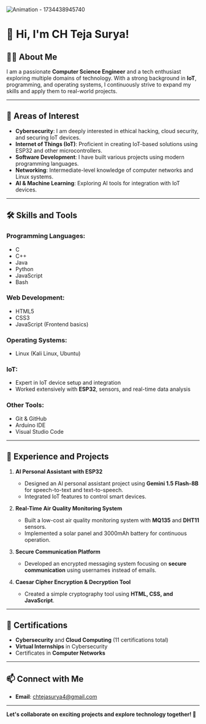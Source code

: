 




   ![Animation - 1734438945740](https://github.com/user-attachments/assets/870c620d-5d18-4449-9d2a-c6d5900a543b)




# 👋 Hi, I'm CH Teja Surya!

## 🧑‍💻 **About Me**

I am a passionate **Computer Science Engineer** and a tech enthusiast exploring multiple domains of technology. With a strong background in **IoT**, programming, and operating systems, I continuously strive to expand my skills and apply them to real-world projects.

---

## 🚀 **Areas of Interest**
- **Cybersecurity**: I am deeply interested in ethical hacking, cloud security, and securing IoT devices.
- **Internet of Things (IoT)**: Proficient in creating IoT-based solutions using ESP32 and other microcontrollers.
- **Software Development**: I have built various projects using modern programming languages.
- **Networking**: Intermediate-level knowledge of computer networks and Linux systems.
- **AI & Machine Learning**: Exploring AI tools for integration with IoT devices.

---

## 🛠️ **Skills and Tools**

### **Programming Languages**:
- C
- C++
- Java
- Python
- JavaScript
- Bash

### **Web Development**:
- HTML5
- CSS3
- JavaScript (Frontend basics)

### **Operating Systems**:
- Linux (Kali Linux, Ubuntu)

### **IoT**:
- Expert in IoT device setup and integration
- Worked extensively with **ESP32**, sensors, and real-time data analysis

### **Other Tools**:
- Git & GitHub
- Arduino IDE
- Visual Studio Code

---

## 🌟 **Experience and Projects**
1. **AI Personal Assistant with ESP32**  
   - Designed an AI personal assistant project using **Gemini 1.5 Flash-8B** for speech-to-text and text-to-speech.
   - Integrated IoT features to control smart devices.

2. **Real-Time Air Quality Monitoring System**  
   - Built a low-cost air quality monitoring system with **MQ135** and **DHT11** sensors.
   - Implemented a solar panel and 3000mAh battery for continuous operation.

3. **Secure Communication Platform**  
   - Developed an encrypted messaging system focusing on **secure communication** using usernames instead of emails.

4. **Caesar Cipher Encryption & Decryption Tool**  
   - Created a simple cryptography tool using **HTML, CSS, and JavaScript**.

---

## 💼 **Certifications**
- **Cybersecurity** and **Cloud Computing** (11 certifications total)
- **Virtual Internships** in Cybersecurity
- Certificates in **Computer Networks**

---

## 📫 **Connect with Me**
- **Email**: [chtejasurya4@gmail.com](#)

---

**Let's collaborate on exciting projects and explore technology together! 🚀**
